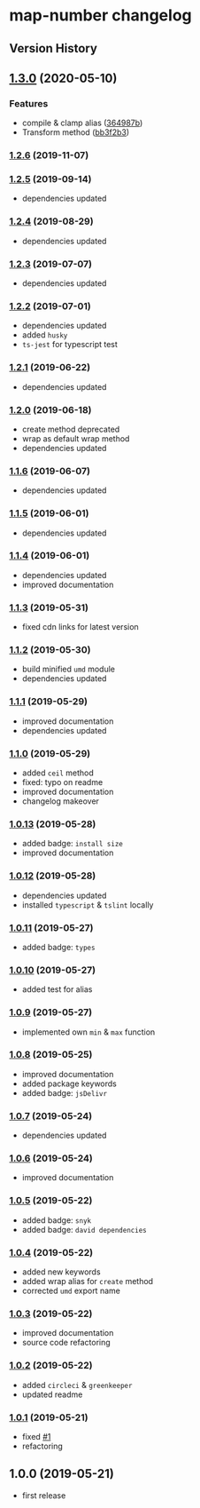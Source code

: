 # map-number changelog

## Version History

## [1.3.0](https://github.com/manferlo81/map-number/compare/v1.2.6...v1.3.0) (2020-05-10)


### Features

* compile & clamp alias ([364987b](https://github.com/manferlo81/map-number/commit/364987ba21cffd5bae4b25de3c8b01f457b5a3c7))
* Transform method ([bb3f2b3](https://github.com/manferlo81/map-number/commit/bb3f2b39d59d612a38add2d5f08422f6a7a5af1f))

### [1.2.6](https://github.com/manferlo81/map-number/compare/v1.2.5...v1.2.6) (2019-11-07)

### [1.2.5](https://github.com/manferlo81/map-number/compare/v1.2.4...v1.2.5) (2019-09-14)

* dependencies updated

### [1.2.4](https://github.com/manferlo81/map-number/compare/v1.2.3...v1.2.4) (2019-08-29)

* dependencies updated

### [1.2.3](https://github.com/manferlo81/map-number/compare/v1.2.2...v1.2.3) (2019-07-07)

* dependencies updated

### [1.2.2](https://github.com/manferlo81/map-number/compare/v1.2.1...v1.2.2) (2019-07-01)

* dependencies updated
* added `husky`
* `ts-jest` for typescript test

### [1.2.1](https://github.com/manferlo81/map-number/compare/v1.2.0...v1.2.1) (2019-06-22)

* dependencies updated

### [1.2.0](https://github.com/manferlo81/map-number/compare/v1.1.6...v1.2.0) (2019-06-18)

* create method deprecated
* wrap as default wrap method
* dependencies updated

### [1.1.6](https://github.com/manferlo81/map-number/compare/v1.1.5...v1.1.6) (2019-06-07)

* dependencies updated

### [1.1.5](https://github.com/manferlo81/map-number/compare/v1.1.4...v1.1.5) (2019-06-01)

* dependencies updated

### [1.1.4](https://github.com/manferlo81/map-number/compare/v1.1.3...v1.1.4) (2019-06-01)

* dependencies updated
* improved documentation

### [1.1.3](https://github.com/manferlo81/map-number/compare/v1.1.2...v1.1.3) (2019-05-31)

* fixed cdn links for latest version

### [1.1.2](https://github.com/manferlo81/map-number/compare/v1.1.1...v1.1.2) (2019-05-30)

* build minified `umd` module
* dependencies updated

### [1.1.1](https://github.com/manferlo81/map-number/compare/v1.1.0...v1.1.1) (2019-05-29)

* improved documentation
* dependencies updated

### [1.1.0](https://github.com/manferlo81/map-number/compare/v1.0.13...v1.1.0) (2019-05-29)

* added `ceil` method
* fixed: typo on readme
* improved documentation
* changelog makeover

### [1.0.13](https://github.com/manferlo81/map-number/compare/v1.0.12...v1.0.13) (2019-05-28)

* added badge: `install size`
* improved documentation

### [1.0.12](https://github.com/manferlo81/map-number/compare/v1.0.11...v1.0.12) (2019-05-28)

* dependencies updated
* installed `typescript` & `tslint` locally

### [1.0.11](https://github.com/manferlo81/map-number/compare/v1.0.10...v1.0.11) (2019-05-27)

* added badge: `types`

### [1.0.10](https://github.com/manferlo81/map-number/compare/v1.0.9...v1.0.10) (2019-05-27)

* added test for alias

### [1.0.9](https://github.com/manferlo81/map-number/compare/v1.0.8...v1.0.9) (2019-05-27)

* implemented own `min` & `max` function

### [1.0.8](https://github.com/manferlo81/map-number/compare/v1.0.7...v1.0.8) (2019-05-25)

* improved documentation
* added package keywords
* added badge: `jsDelivr`

### [1.0.7](https://github.com/manferlo81/map-number/compare/v1.0.6...v1.0.7) (2019-05-24)

* dependencies updated

### [1.0.6](https://github.com/manferlo81/map-number/compare/v1.0.5...v1.0.6) (2019-05-24)

* improved documentation

### [1.0.5](https://github.com/manferlo81/map-number/compare/v1.0.4...v1.0.5) (2019-05-22)

* added badge: `snyk`
* added badge: `david dependencies`

### [1.0.4](https://github.com/manferlo81/map-number/compare/v1.0.3...v1.0.4) (2019-05-22)

* added new keywords
* added wrap alias for `create` method
* corrected `umd` export name

### [1.0.3](https://github.com/manferlo81/map-number/compare/v1.0.2...v1.0.3) (2019-05-22)

* improved documentation
* source code refactoring

### [1.0.2](https://github.com/manferlo81/map-number/compare/v1.0.1...v1.0.2) (2019-05-22)

* added `circleci` & `greenkeeper`
* updated readme

### [1.0.1](https://github.com/manferlo81/map-number/compare/v1.0.0...v1.0.1) (2019-05-21)

* fixed [#1](https://github.com/manferlo81/map-number/issues/1)
* refactoring

## 1.0.0 (2019-05-21)

* first release
